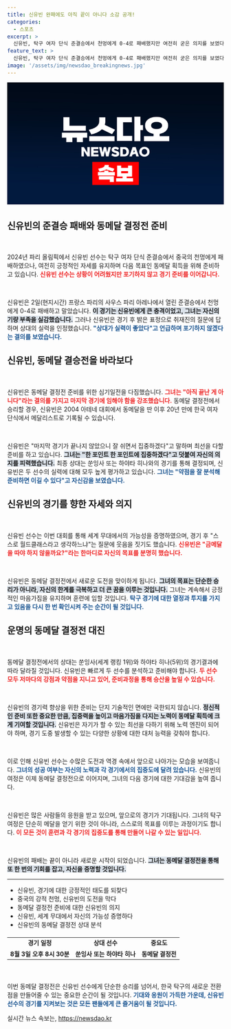 ```yaml
---
title: 신유빈 완패에도 아직 끝이 아니다 소감 공개!
categories:
  - 스포츠
excerpt: >
  신유빈, 탁구 여자 단식 준결승에서 천멍에게 0-4로 패배했지만 여전히 굳은 의지를 보였다. 동메달 기회는 남아있으며, 다시 시작한다는 각오로 결전을 준비 중이다. 긴 여정의 끝은 아닙니다!
feature_text: >
  신유빈, 탁구 여자 단식 준결승에서 천멍에게 0-4로 패배했지만 여전히 굳은 의지를 보였다. 동메달 기회는 남아있으며, 다시 시작한다는 각오로 결전을 준비 중이다. 긴 여정의 끝은 아닙니다!
image: '/assets/img/newsdao_breakingnews.jpg'
---
```


<p><img src="/assets/img/newsdao_breakingnews.jpg" alt="ranknews 속보" /></p>

<h2 data-ke-size="size26">신유빈의 준결승 패배와 동메달 결정전 준비</h2>

<p data-ke-size="size16">&nbsp;</p>  

<p>2024년 파리 올림픽에서 신유빈 선수는 탁구 여자 단식 준결승에서 중국의 천멍에게 패배하였으나, 여전히 긍정적인 자세를 유지하며 다음 목표인 동메달 획득을 위해 준비하고 있습니다. <b><span style="color: #ee2323;">신유빈 선수는 상황이 어려웠지만 포기하지 않고 경기 준비를 이어갑니다.</span></b></p>

<p data-ke-size="size16">&nbsp;</p>

<p>신유빈은 2일(현지시간) 프랑스 파리의 사우스 파리 아레나에서 열린 준결승에서 천멍에게 0-4로 패배하고 말았습니다. <b><span style="background-color: #21538527;">이 경기는 신유빈에게 큰 충격이었고, 그녀는 자신의 기량 부족을 실감했습니다.</span></b> 그러나 신유빈은 경기 후 밝은 표정으로 취재진의 질문에 답하며 상대의 실력을 인정했습니다. <b><span style="color: #1a5490;">"상대가 실력이 좋았다"고 언급하며 포기하지 않겠다는 결의를 보였습니다.</span></b></p>

<h2 data-ke-size="size26">신유빈, 동메달 결승전을 바라보다</h2>

<p data-ke-size="size16">&nbsp;</p>  

<p>신유빈은 동메달 결정전 준비를 위한 심기일전을 다짐했습니다. <b><span style="color: #ee2323;">그녀는 "아직 끝난 게 아니다"라는 결의를 가지고 마지막 경기에 임해야 함을 강조했습니다.</span></b> 동메달 결정전에서 승리할 경우, 신유빈은 2004 아테네 대회에서 동메달을 딴 이후 20년 만에 한국 여자 단식에서 메달리스트로 기록될 수 있습니다.</p>

<p data-ke-size="size16">&nbsp;</p>

<p>신유빈은 "마지막 경기가 끝나지 않았으니 잘 쉬면서 집중하겠다"고 말하며 최선을 다할 준비를 하고 있습니다. <b><span style="background-color: #21538527;">그녀는 "한 포인트 한 포인트에 집중하겠다"고 덧붙여 자신의 의지를 피력했습니다.</span></b> 최종 상대는 쑨잉사 또는 하야타 히나와의 경기를 통해 결정되며, 신유빈은 두 선수의 실력에 대해 모두 높게 평가하고 있습니다. <b><span style="color: #1a5490;">그녀는 "약점을 잘 분석해 준비하면 이길 수 있다"고 자신감을 보였습니다.</span></b></p>

<h2 data-ke-size="size26">신유빈의 경기를 향한 자세와 의지</h2>

<p data-ke-size="size16">&nbsp;</p>  

<p>신유빈 선수는 이번 대회를 통해 세계 무대에서의 가능성을 증명하였으며, 경기 후 "스스로 월드클래스라고 생각하느냐"는 질문에 웃음을 짓기도 했습니다. <b><span style="color: #ee2323;">신유빈은 "금메달을 따야 하지 않을까요?"라는 한마디로 자신의 목표를 분명히 했습니다.</span></b></p>

<p data-ke-size="size16">&nbsp;</p>

<p>신유빈은 동메달 결정전에서 새로운 도전을 맞이하게 됩니다. <b><span style="background-color: #21538527;">그녀의 목표는 단순한 승리가 아니라, 자신의 한계를 극복하고 더 큰 꿈을 이루는 것입니다.</span></b> 그녀는 계속해서 긍정적인 마음가짐을 유지하며 훈련에 임할 것입니다. <b><span style="color: #1a5490;">탁구 경기에 대한 열정과 투지를 가지고 있음을 다시 한 번 확인시켜 주는 순간이 될 것입니다.</span></b></p>

<h2 data-ke-size="size26">운명의 동메달 결정전 대진</h2>

<p data-ke-size="size16">&nbsp;</p>  

<p>동메달 결정전에서의 상대는 쑨잉사(세계 랭킹 1위)와 하야타 히나(5위)의 경기결과에 따라 달라질 것입니다. 신유빈은 빠르게 두 선수를 분석하고 준비해야 합니다. <b><span style="color: #ee2323;">두 선수 모두 저마다의 강점과 약점을 지니고 있어, 준비과정을 통해 승산을 높일 수 있습니다.</span></b></p>

<p data-ke-size="size16">&nbsp;</p>

<p>신유빈의 경기력 향상을 위한 준비는 단지 기술적인 면에만 국한되지 않습니다. <b><span style="background-color: #21538527;">정신적인 준비 또한 중요한 만큼, 집중력을 높이고 마음가짐을 다지는 노력이 동메달 획득에 크게 기여할 것입니다.</span></b> 신유빈은 자기가 할 수 있는 최선을 다하기 위해 노력 엔진이 되어야 하며, 경기 도중 발생할 수 있는 다양한 상황에 대한 대처 능력을 갖춰야 합니다.</p>

<p data-ke-size="size16">&nbsp;</p>

<p>이로 인해 신유빈 선수는 수많은 도전과 역경 속에서 앞으로 나아가는 모습을 보여줍니다. <b><span style="color: #1a5490;">그녀의 성공 여부는 자신의 노력과 각 경기에서의 집중도에 달려 있습니다.</span></b> 신유빈의 여정은 이제 동메달 결정전으로 이어지며, 그녀의 다음 경기에 대한 기대감을 높여 줍니다.</p>

<p data-ke-size="size16">&nbsp;</p>  

<p>신유빈은 많은 사람들의 응원을 받고 있으며, 앞으로의 경기가 기대됩니다. 그녀의 탁구 여정은 단순히 메달을 얻기 위한 것이 아니라, 스스로의 목표를 이루는 과정이기도 합니다. <b><span style="color: #ee2323;">이 모든 것이 훈련과 각 경기의 집중도를 통해 만들어 나갈 수 있는 일입니다.</span></b></p>

<p data-ke-size="size16">&nbsp;</p>

<p>신유빈의 패배는 끝이 아니라 새로운 시작이 되었습니다. <b><span style="background-color: #21538527;">그녀는 동메달 결정전을 통해 또 한 번의 기회를 잡고, 자신을 증명할 것입니다.</span></b></p>

<hr>  

<ul>  
<li>신유빈, 경기에 대한 긍정적인 태도를 되찾다</li>  
<li>중국의 강적 천멍, 신유빈의 도전을 막다</li>
<li>동메달 결정전 준비에 대한 신유빈의 의지</li>  
<li>신유빈, 세계 무대에서 자신의 가능성 증명하다</li>  
<li>신유빈의 동메달 결정전 상대 분석</li>  
</ul>  

<table style="width: 100%;border-collapse: collapse;margin: 20px 0;">  
<tr>  
<td style="text-align: center; height: 17px;"><b>경기 일정</b></td>  
<td style="text-align: center; height: 17px;"><b>상대 선수</b></td>  
<td style="text-align: center; height: 17px;"><b>중요도</b></td>  
</tr>  
<tr>  
<td style="text-align: center; height: 17px;"><b>8월 3일 오후 8시 30분</b></td>  
<td style="text-align: center; height: 17px;"><b>쑨잉사 또는 하야타 히나</b></td>  
<td style="text-align: center; height: 17px;"><b>동메달 결정전</b></td>  
</tr>  
</table>

<p data-ke-size="size16">&nbsp;</p>  

<p>이번 동메달 결정전은 신유빈 선수에게 단순한 승리를 넘어서, 한국 탁구의 새로운 전환점을 만들어줄 수 있는 중요한 순간이 될 것입니다. <b><span style="color: #1a5490;">기대와 응원이 가득한 가운데, 신유빈 선수의 경기를 지켜보는 것은 모든 팬들에게 큰 즐거움이 될 것입니다.</span></b></p>
실시간 뉴스 속보는, <a href="https://newsdao.kr" rel="dofollow">https://newsdao.kr</a>


